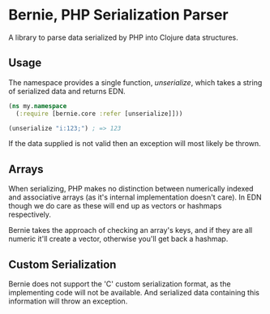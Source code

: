 
# Bernie, PHP Serialization Parser

A library to parse data serialized by PHP into Clojure data structures.

## Usage

The namespace provides a single function, _unserialize_, which takes a string
of serialized data and returns EDN.

```clojure
(ns my.namespace
  (:require [bernie.core :refer [unserialize]]))

(unserialize "i:123;") ; => 123
```

If the data supplied is not valid then an exception will most likely be thrown.

## Arrays

When serializing, PHP makes no distinction between numerically indexed and
associative arrays (as it's internal implementation doesn't care). In EDN
though we do care as these will end up as vectors or hashmaps respectively.

Bernie takes the approach of checking an array's keys, and if they are all
numeric it'll create a vector, otherwise you'll get back a hashmap.

## Custom Serialization

Bernie does not support the 'C' custom serialization format, as the
implementing code will not be available.  And serialized data containing
this information will throw an exception.

